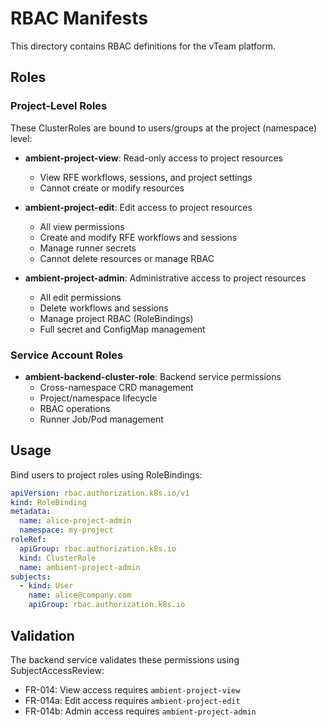 # RBAC Manifests

This directory contains RBAC definitions for the vTeam platform.

## Roles

### Project-Level Roles

These ClusterRoles are bound to users/groups at the project (namespace) level:

- **ambient-project-view**: Read-only access to project resources
  - View RFE workflows, sessions, and project settings
  - Cannot create or modify resources

- **ambient-project-edit**: Edit access to project resources
  - All view permissions
  - Create and modify RFE workflows and sessions
  - Manage runner secrets
  - Cannot delete resources or manage RBAC

- **ambient-project-admin**: Administrative access to project resources
  - All edit permissions
  - Delete workflows and sessions
  - Manage project RBAC (RoleBindings)
  - Full secret and ConfigMap management

### Service Account Roles

- **ambient-backend-cluster-role**: Backend service permissions
  - Cross-namespace CRD management
  - Project/namespace lifecycle
  - RBAC operations
  - Runner Job/Pod management

## Usage

Bind users to project roles using RoleBindings:

```yaml
apiVersion: rbac.authorization.k8s.io/v1
kind: RoleBinding
metadata:
  name: alice-project-admin
  namespace: my-project
roleRef:
  apiGroup: rbac.authorization.k8s.io
  kind: ClusterRole
  name: ambient-project-admin
subjects:
  - kind: User
    name: alice@company.com
    apiGroup: rbac.authorization.k8s.io
```

## Validation

The backend service validates these permissions using SubjectAccessReview:

- FR-014: View access requires `ambient-project-view`
- FR-014a: Edit access requires `ambient-project-edit`
- FR-014b: Admin access requires `ambient-project-admin`